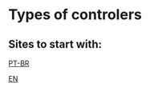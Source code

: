 # Types of controlers

## Sites to start with:
[PT-BR](https://mundoprojetado.com.br/controle-pid/)


[EN](https://eng.libretexts.org/Bookshelves/Industrial_and_Systems_Engineering/Chemical_Process_Dynamics_and_Controls_(Woolf)/09%3A_Proportional-Integral-Derivative_(PID)_Control/9.02%3A_P%2C_I%2C_D%2C_PI%2C_PD%2C_and_PID_control)
